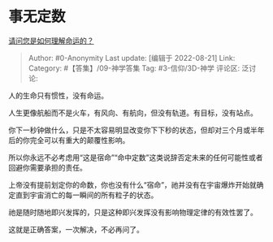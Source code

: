 # 事无定数
[请问您是如何理解命运的？](https://www.zhihu.com/question/512892991/answer/2637070590)

> Author: #0-Anonymity
> Last update: [编辑于 2022-08-21]
> Link:
> Category: #【答集】/09-神学答集
> Tag: #3-信仰/3D-神学
> 评论区:
> 泛讨论:

人的生命只有惯性，没有命运。

人生更像航船而不是火车，有风向、有航向，但没有轨道。有目标，没有站点。

你下一秒钟做什么，只是不太容易明显改变你下下秒的状态，但却对三个月或半年后的你完全可以有重大的颠覆性影响。

所以你永远不必考虑用“这是宿命”“命中定数”这类说辞否定未来的任何可能性或者回避你需要承担的责任。

上帝没有提前划定你的命数，你也没有什么“宿命”，祂并没有在宇宙爆炸开始就确定直到宇宙消亡的每一瞬间的所有粒子的状态。

祂是随时随地即兴发挥的，只是这种即兴发挥没有影响物理定律的有效性罢了。

这就是正确答案，一次解决，不必再问了。
